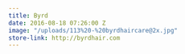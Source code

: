 ```yaml
---
title: Byrd
date: 2016-08-18 07:26:00 Z
image: "/uploads/113%20-%20byrdhaircare@2x.jpg"
store-link: http://byrdhair.com
---
```


